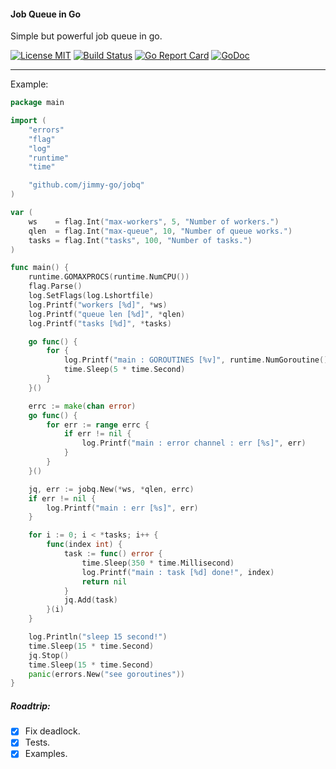 #### Job Queue in Go

Simple but powerful job queue in go.

[![License MIT](https://img.shields.io/npm/l/express.svg)](http://opensource.org/licenses/MIT)
[![Build Status](https://travis-ci.org/jimmy-go/jobQ.svg?branch=master)](https://travis-ci.org/jimmy-go/jobQ)
[![Go Report Card](https://goreportcard.com/badge/github.com/jimmy-go/jobq)](https://goreportcard.com/report/github.com/jimmy-go/jobq)
[![GoDoc](http://godoc.org/github.com/jimmy-go/jobq?status.png)](http://godoc.org/github.com/jimmy-go/jobq)

----

Example:
```go
package main

import (
	"errors"
	"flag"
	"log"
	"runtime"
	"time"

	"github.com/jimmy-go/jobq"
)

var (
	ws    = flag.Int("max-workers", 5, "Number of workers.")
	qlen  = flag.Int("max-queue", 10, "Number of queue works.")
	tasks = flag.Int("tasks", 100, "Number of tasks.")
)

func main() {
	runtime.GOMAXPROCS(runtime.NumCPU())
	flag.Parse()
	log.SetFlags(log.Lshortfile)
	log.Printf("workers [%d]", *ws)
	log.Printf("queue len [%d]", *qlen)
	log.Printf("tasks [%d]", *tasks)

	go func() {
		for {
			log.Printf("main : GOROUTINES [%v]", runtime.NumGoroutine())
			time.Sleep(5 * time.Second)
		}
	}()

	errc := make(chan error)
	go func() {
		for err := range errc {
			if err != nil {
				log.Printf("main : error channel : err [%s]", err)
			}
		}
	}()

	jq, err := jobq.New(*ws, *qlen, errc)
	if err != nil {
		log.Printf("main : err [%s]", err)
	}

	for i := 0; i < *tasks; i++ {
		func(index int) {
			task := func() error {
				time.Sleep(350 * time.Millisecond)
				log.Printf("main : task [%d] done!", index)
				return nil
			}
			jq.Add(task)
		}(i)
	}

	log.Println("sleep 15 second!")
	time.Sleep(15 * time.Second)
	jq.Stop()
	time.Sleep(15 * time.Second)
	panic(errors.New("see goroutines"))
}
```

##### Roadtrip:
- [x] Fix deadlock.
- [x] Tests.
- [x] Examples.
